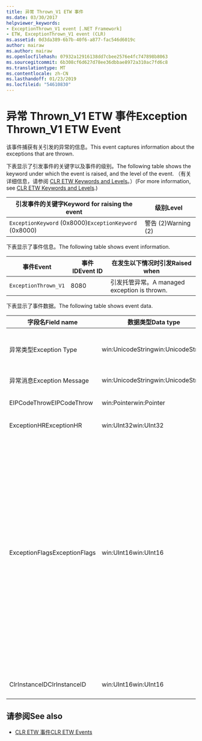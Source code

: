 ```yaml
---
title: 异常 Thrown_V1 ETW 事件
ms.date: 03/30/2017
helpviewer_keywords:
- ExceptionThrown_V1 event [.NET Framework]
- ETW, ExceptionThrown_V1 event (CLR)
ms.assetid: 0d3da389-6b7b-40f6-a877-fac546d6019c
author: mairaw
ms.author: mairaw
ms.openlocfilehash: 07932a12916138dd7cbee2576e4fc747898b8063
ms.sourcegitcommit: 6b308cf6d627d78ee36dbbae8972a310ac7fd6c8
ms.translationtype: MT
ms.contentlocale: zh-CN
ms.lasthandoff: 01/23/2019
ms.locfileid: "54610830"
---
```

# <a name="exception-thrownv1-etw-event"></a><span data-ttu-id="9c4d8-102">异常 Thrown_V1 ETW 事件</span><span class="sxs-lookup"><span data-stu-id="9c4d8-102">Exception Thrown_V1 ETW Event</span></span>
<span data-ttu-id="9c4d8-103">该事件捕获有关引发的异常的信息。</span><span class="sxs-lookup"><span data-stu-id="9c4d8-103">This event captures information about the exceptions that are thrown.</span></span>  
  
 <span data-ttu-id="9c4d8-104">下表显示了引发事件的关键字以及事件的级别。</span><span class="sxs-lookup"><span data-stu-id="9c4d8-104">The following table shows the keyword under which the event is raised, and the level of the event.</span></span> <span data-ttu-id="9c4d8-105">（有关详细信息，请参阅 [CLR ETW Keywords and Levels](../../../docs/framework/performance/clr-etw-keywords-and-levels.md)。）</span><span class="sxs-lookup"><span data-stu-id="9c4d8-105">(For more information, see [CLR ETW Keywords and Levels](../../../docs/framework/performance/clr-etw-keywords-and-levels.md).)</span></span>  
  
|<span data-ttu-id="9c4d8-106">引发事件的关键字</span><span class="sxs-lookup"><span data-stu-id="9c4d8-106">Keyword for raising the event</span></span>|<span data-ttu-id="9c4d8-107">级别</span><span class="sxs-lookup"><span data-stu-id="9c4d8-107">Level</span></span>|  
|-----------------------------------|-----------|  
|<span data-ttu-id="9c4d8-108">`ExceptionKeyword` (0x8000)</span><span class="sxs-lookup"><span data-stu-id="9c4d8-108">`ExceptionKeyword` (0x8000)</span></span>|<span data-ttu-id="9c4d8-109">警告 (2)</span><span class="sxs-lookup"><span data-stu-id="9c4d8-109">Warning (2)</span></span>|  
  
 <span data-ttu-id="9c4d8-110">下表显示了事件信息。</span><span class="sxs-lookup"><span data-stu-id="9c4d8-110">The following table shows event information.</span></span>  
  
|<span data-ttu-id="9c4d8-111">事件</span><span class="sxs-lookup"><span data-stu-id="9c4d8-111">Event</span></span>|<span data-ttu-id="9c4d8-112">事件 ID</span><span class="sxs-lookup"><span data-stu-id="9c4d8-112">Event ID</span></span>|<span data-ttu-id="9c4d8-113">在发生以下情况时引发</span><span class="sxs-lookup"><span data-stu-id="9c4d8-113">Raised when</span></span>|  
|-----------|--------------|-----------------|  
|`ExceptionThrown_V1`|<span data-ttu-id="9c4d8-114">80</span><span class="sxs-lookup"><span data-stu-id="9c4d8-114">80</span></span>|<span data-ttu-id="9c4d8-115">引发托管异常。</span><span class="sxs-lookup"><span data-stu-id="9c4d8-115">A managed exception is thrown.</span></span>|  
  
 <span data-ttu-id="9c4d8-116">下表显示了事件数据。</span><span class="sxs-lookup"><span data-stu-id="9c4d8-116">The following table shows event data.</span></span>  
  
|<span data-ttu-id="9c4d8-117">字段名</span><span class="sxs-lookup"><span data-stu-id="9c4d8-117">Field name</span></span>|<span data-ttu-id="9c4d8-118">数据类型</span><span class="sxs-lookup"><span data-stu-id="9c4d8-118">Data type</span></span>|<span data-ttu-id="9c4d8-119">描述</span><span class="sxs-lookup"><span data-stu-id="9c4d8-119">Description</span></span>|  
|----------------|---------------|-----------------|  
|<span data-ttu-id="9c4d8-120">异常类型</span><span class="sxs-lookup"><span data-stu-id="9c4d8-120">Exception Type</span></span>|<span data-ttu-id="9c4d8-121">win:UnicodeString</span><span class="sxs-lookup"><span data-stu-id="9c4d8-121">win:UnicodeString</span></span>|<span data-ttu-id="9c4d8-122">异常的类型，例如，`System.NullReferenceException`。</span><span class="sxs-lookup"><span data-stu-id="9c4d8-122">Type of the exception; for example, `System.NullReferenceException`.</span></span>|  
|<span data-ttu-id="9c4d8-123">异常消息</span><span class="sxs-lookup"><span data-stu-id="9c4d8-123">Exception Message</span></span>|<span data-ttu-id="9c4d8-124">win:UnicodeString</span><span class="sxs-lookup"><span data-stu-id="9c4d8-124">win:UnicodeString</span></span>|<span data-ttu-id="9c4d8-125">实际的异常消息。</span><span class="sxs-lookup"><span data-stu-id="9c4d8-125">Actual exception message.</span></span>|  
|<span data-ttu-id="9c4d8-126">EIPCodeThrow</span><span class="sxs-lookup"><span data-stu-id="9c4d8-126">EIPCodeThrow</span></span>|<span data-ttu-id="9c4d8-127">win:Pointer</span><span class="sxs-lookup"><span data-stu-id="9c4d8-127">win:Pointer</span></span>|<span data-ttu-id="9c4d8-128">指向异常发生位置的指令指针。</span><span class="sxs-lookup"><span data-stu-id="9c4d8-128">Instruction pointer where exception occurred.</span></span>|  
|<span data-ttu-id="9c4d8-129">ExceptionHR</span><span class="sxs-lookup"><span data-stu-id="9c4d8-129">ExceptionHR</span></span>|<span data-ttu-id="9c4d8-130">win:UInt32</span><span class="sxs-lookup"><span data-stu-id="9c4d8-130">win:UInt32</span></span>|<span data-ttu-id="9c4d8-131">异常 [HRESULT](https://go.microsoft.com/fwlink/?LinkId=179679)。</span><span class="sxs-lookup"><span data-stu-id="9c4d8-131">Exception [HRESULT](https://go.microsoft.com/fwlink/?LinkId=179679).</span></span>|  
|<span data-ttu-id="9c4d8-132">ExceptionFlags</span><span class="sxs-lookup"><span data-stu-id="9c4d8-132">ExceptionFlags</span></span>|<span data-ttu-id="9c4d8-133">win:UInt16</span><span class="sxs-lookup"><span data-stu-id="9c4d8-133">win:UInt16</span></span>|<span data-ttu-id="9c4d8-134">0x01:HasInnerException (请参阅[CLR ETW 事件](../../../docs/framework/performance/clr-etw-events.md)Visual Basic 文档中)。</span><span class="sxs-lookup"><span data-stu-id="9c4d8-134">0x01: HasInnerException (see [CLR ETW Events](../../../docs/framework/performance/clr-etw-events.md) in the Visual Basic documentation).</span></span><br /><br /> <span data-ttu-id="9c4d8-135">0x02:IsNestedException.</span><span class="sxs-lookup"><span data-stu-id="9c4d8-135">0x02: IsNestedException.</span></span><br /><br /> <span data-ttu-id="9c4d8-136">0x04:IsRethrownException。</span><span class="sxs-lookup"><span data-stu-id="9c4d8-136">0x04: IsRethrownException.</span></span><br /><br /> <span data-ttu-id="9c4d8-137">0x08:IsCorruptedStateException (表示进程状态已损坏; 请参阅[处理损坏状态异常](https://go.microsoft.com/fwlink/?LinkId=179681)MSDN 上)。</span><span class="sxs-lookup"><span data-stu-id="9c4d8-137">0x08: IsCorruptedStateException (indicates that the process state is corrupt; see [Handling Corrupted State Exceptions](https://go.microsoft.com/fwlink/?LinkId=179681) on MSDN).</span></span><br /><br /> <span data-ttu-id="9c4d8-138">0x10:IsCLSCompliant (从派生的异常<xref:System.Exception>符合 CLS 規格; 否则为不符合 CLS 規格)。</span><span class="sxs-lookup"><span data-stu-id="9c4d8-138">0x10: IsCLSCompliant (an exception that derives from <xref:System.Exception> is CLS-compliant; otherwise, it is not CLS-compliant).</span></span>|  
|<span data-ttu-id="9c4d8-139">ClrInstanceID</span><span class="sxs-lookup"><span data-stu-id="9c4d8-139">ClrInstanceID</span></span>|<span data-ttu-id="9c4d8-140">win:UInt16</span><span class="sxs-lookup"><span data-stu-id="9c4d8-140">win:UInt16</span></span>|<span data-ttu-id="9c4d8-141">CLR 或 CoreCLR 的实例的唯一 ID。</span><span class="sxs-lookup"><span data-stu-id="9c4d8-141">Unique ID for the instance of CLR or CoreCLR.</span></span>|  
  
## <a name="see-also"></a><span data-ttu-id="9c4d8-142">请参阅</span><span class="sxs-lookup"><span data-stu-id="9c4d8-142">See also</span></span>
- [<span data-ttu-id="9c4d8-143">CLR ETW 事件</span><span class="sxs-lookup"><span data-stu-id="9c4d8-143">CLR ETW Events</span></span>](../../../docs/framework/performance/clr-etw-events.md)
